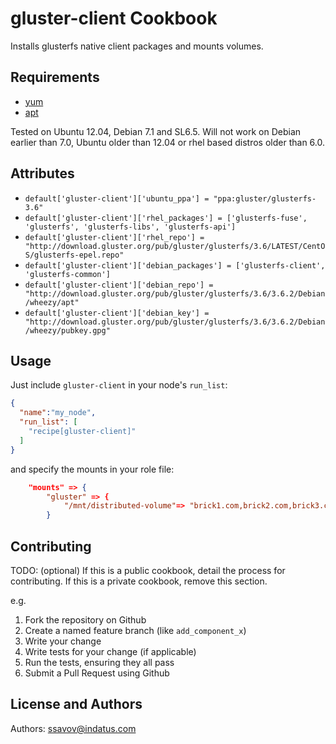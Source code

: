 gluster-client Cookbook
=======================
Installs glusterfs native client packages and mounts volumes.

Requirements
------------
* [yum](https://supermarket.chef.io/cookbooks/yum)
* [apt](https://supermarket.chef.io/cookbooks/apt)

Tested on Ubuntu 12.04, Debian 7.1 and SL6.5. Will not work on Debian earlier than 7.0, Ubuntu older than 12.04 or rhel based distros older than 6.0.

Attributes
----------
* `default['gluster-client']['ubuntu_ppa'] = "ppa:gluster/glusterfs-3.6"`
* `default['gluster-client']['rhel_packages'] = ['glusterfs-fuse', 'glusterfs', 'glusterfs-libs', 'glusterfs-api']`
* `default['gluster-client']['rhel_repo'] = "http://download.gluster.org/pub/gluster/glusterfs/3.6/LATEST/CentOS/glusterfs-epel.repo"`
* `default['gluster-client']['debian_packages'] = ['glusterfs-client', 'glusterfs-common']`
* `default['gluster-client']['debian_repo'] = "http://download.gluster.org/pub/gluster/glusterfs/3.6/3.6.2/Debian/wheezy/apt"`
* `default['gluster-client']['debian_key'] = "http://download.gluster.org/pub/gluster/glusterfs/3.6/3.6.2/Debian/wheezy/pubkey.gpg"`

Usage
-----
Just include `gluster-client` in your node's `run_list`:

```json
{
  "name":"my_node",
  "run_list": [
    "recipe[gluster-client]"
  ]
}
```

and specify the mounts in your role file:

```json
    "mounts" => {
        "gluster" => {
            "/mnt/distributed-volume"=> "brick1.com,brick2.com,brick3.com,brick4.com:/volume-name"
        }
```

Contributing
------------
TODO: (optional) If this is a public cookbook, detail the process for contributing. If this is a private cookbook, remove this section.

e.g.
1. Fork the repository on Github
2. Create a named feature branch (like `add_component_x`)
3. Write your change
4. Write tests for your change (if applicable)
5. Run the tests, ensuring they all pass
6. Submit a Pull Request using Github

License and Authors
-------------------
Authors: ssavov@indatus.com

